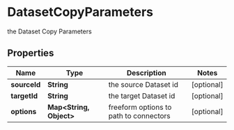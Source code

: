 

# DatasetCopyParameters

the Dataset Copy Parameters

## Properties

Name | Type | Description | Notes
------------ | ------------- | ------------- | -------------
**sourceId** | **String** | the source Dataset id |  [optional]
**targetId** | **String** | the target Dataset id |  [optional]
**options** | **Map&lt;String, Object&gt;** | freeform options to path to connectors |  [optional]



